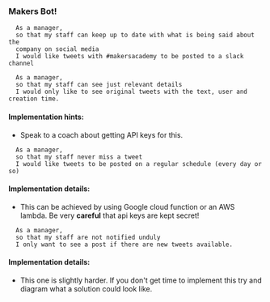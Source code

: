 ### Makers Bot!


```
  As a manager,
  so that my staff can keep up to date with what is being said about the
  company on social media
  I would like tweets with #makersacademy to be posted to a slack channel
```

```
  As a manager,
  so that my staff can see just relevant details
  I would only like to see original tweets with the text, user and creation time.
```


#### Implementation hints:

* Speak to a coach about getting API keys for this.

```
  As a manager,
  so that my staff never miss a tweet
  I would like tweets to be posted on a regular schedule (every day or so)
```

#### Implementation details:

* This can be achieved by using Google cloud function or an AWS lambda. Be
very **careful** that api keys are kept secret!

```
  As a manager,
  so that my staff are not notified unduly
  I only want to see a post if there are new tweets available.
```
#### Implementation details:

* This one is slightly harder. If you don't get time to implement this
try and diagram what a solution could look like. 
